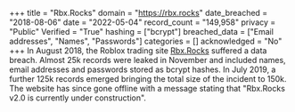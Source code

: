 +++
title = "Rbx.Rocks"
domain = "https://rbx.rocks"
date_breached = "2018-08-06"
date = "2022-05-04"
record_count = "149,958"
privacy = "Public"
Verified = "True"
hashing = ["bcrypt"]
breached_data = ["Email addresses", "Names", "Passwords"]
categories = []
acknowledged = "No"
+++
In August 2018, the Roblox trading site <a href="https://rbx.rocks/" target="_blank" rel="noopener">Rbx.Rocks</a> suffered a data breach. Almost 25k records were leaked in November and included names, email addresses and passwords stored as bcrypt hashes. In July 2019, a further 125k records emerged bringing the total size of the incident to 150k. The website has since gone offline with a message stating that &quot;Rbx.Rocks v2.0 is currently under construction&quot;.
